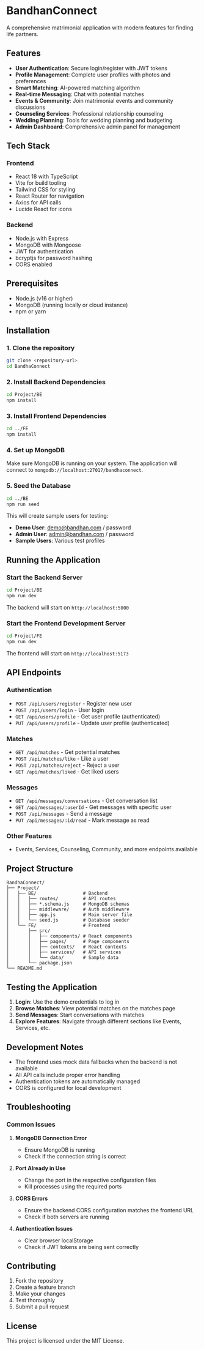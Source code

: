 # BandhanConnect

A comprehensive matrimonial application with modern features for finding life partners.

## Features

- **User Authentication**: Secure login/register with JWT tokens
- **Profile Management**: Complete user profiles with photos and preferences
- **Smart Matching**: AI-powered matching algorithm
- **Real-time Messaging**: Chat with potential matches
- **Events & Community**: Join matrimonial events and community discussions
- **Counseling Services**: Professional relationship counseling
- **Wedding Planning**: Tools for wedding planning and budgeting
- **Admin Dashboard**: Comprehensive admin panel for management

## Tech Stack

### Frontend
- React 18 with TypeScript
- Vite for build tooling
- Tailwind CSS for styling
- React Router for navigation
- Axios for API calls
- Lucide React for icons

### Backend
- Node.js with Express
- MongoDB with Mongoose
- JWT for authentication
- bcryptjs for password hashing
- CORS enabled

## Prerequisites

- Node.js (v16 or higher)
- MongoDB (running locally or cloud instance)
- npm or yarn

## Installation

### 1. Clone the repository
```bash
git clone <repository-url>
cd BandhaConnect
```

### 2. Install Backend Dependencies
```bash
cd Project/BE
npm install
```

### 3. Install Frontend Dependencies
```bash
cd ../FE
npm install
```

### 4. Set up MongoDB
Make sure MongoDB is running on your system. The application will connect to `mongodb://localhost:27017/bandhaconnect`.

### 5. Seed the Database
```bash
cd ../BE
npm run seed
```

This will create sample users for testing:
- **Demo User**: demo@bandhan.com / password
- **Admin User**: admin@bandhan.com / password
- **Sample Users**: Various test profiles

## Running the Application

### Start the Backend Server
```bash
cd Project/BE
npm run dev
```

The backend will start on `http://localhost:5000`

### Start the Frontend Development Server
```bash
cd Project/FE
npm run dev
```

The frontend will start on `http://localhost:5173`

## API Endpoints

### Authentication
- `POST /api/users/register` - Register new user
- `POST /api/users/login` - User login
- `GET /api/users/profile` - Get user profile (authenticated)
- `PUT /api/users/profile` - Update user profile (authenticated)

### Matches
- `GET /api/matches` - Get potential matches
- `POST /api/matches/like` - Like a user
- `POST /api/matches/reject` - Reject a user
- `GET /api/matches/liked` - Get liked users

### Messages
- `GET /api/messages/conversations` - Get conversation list
- `GET /api/messages/:userId` - Get messages with specific user
- `POST /api/messages` - Send a message
- `PUT /api/messages/:id/read` - Mark message as read

### Other Features
- Events, Services, Counseling, Community, and more endpoints available

## Project Structure

```
BandhaConnect/
├── Project/
│   ├── BE/                 # Backend
│   │   ├── routes/         # API routes
│   │   ├── *.schema.js     # MongoDB schemas
│   │   ├── middleware/     # Auth middleware
│   │   ├── app.js          # Main server file
│   │   └── seed.js         # Database seeder
│   └── FE/                 # Frontend
│       ├── src/
│       │   ├── components/ # React components
│       │   ├── pages/      # Page components
│       │   ├── contexts/   # React contexts
│       │   ├── services/   # API services
│       │   └── data/       # Sample data
│       └── package.json
└── README.md
```

## Testing the Application

1. **Login**: Use the demo credentials to log in
2. **Browse Matches**: View potential matches on the matches page
3. **Send Messages**: Start conversations with matches
4. **Explore Features**: Navigate through different sections like Events, Services, etc.

## Development Notes

- The frontend uses mock data fallbacks when the backend is not available
- All API calls include proper error handling
- Authentication tokens are automatically managed
- CORS is configured for local development

## Troubleshooting

### Common Issues

1. **MongoDB Connection Error**
   - Ensure MongoDB is running
   - Check if the connection string is correct

2. **Port Already in Use**
   - Change the port in the respective configuration files
   - Kill processes using the required ports

3. **CORS Errors**
   - Ensure the backend CORS configuration matches the frontend URL
   - Check if both servers are running

4. **Authentication Issues**
   - Clear browser localStorage
   - Check if JWT tokens are being sent correctly

## Contributing

1. Fork the repository
2. Create a feature branch
3. Make your changes
4. Test thoroughly
5. Submit a pull request

## License

This project is licensed under the MIT License. 